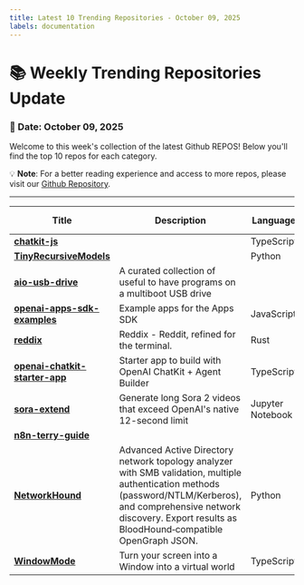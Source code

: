 ```yaml
---
title: Latest 10 Trending Repositories - October 09, 2025
labels: documentation
---
```

# 📚 Weekly Trending Repositories Update

### 📅 Date: October 09, 2025

Welcome to this week's collection of the latest Github REPOS! Below you'll find the top 10 repos for each category.

💡 **Note**: For a better reading experience and access to more repos, please visit our [Github Repository](https://github.com/marc-ko/daily-trending-repo).

---

| **Title** | **Description** | **Language** | **Summary** | **Tags** | **Stars Count** |
| --- | --- | --- | --- | --- | --- |
| **[chatkit-js](https://github.com/openai/chatkit-js)** |  | TypeScript |  |  | 1094 |
| **[TinyRecursiveModels](https://github.com/SamsungSAILMontreal/TinyRecursiveModels)** |  | Python |  |  | 1055 |
| **[aio-usb-drive](https://github.com/fathulfahmy/aio-usb-drive)** | A curated collection of useful to have programs on a multiboot USB drive |  |  | <details><summary>all-i...</summary><p>all-in-one-tool, all-in-one-toolkit, iso, multiboot, multiboot-usb, multibootusb, usb, usb-drive, ventoy</p></details> | 997 |
| **[openai-apps-sdk-examples](https://github.com/openai/openai-apps-sdk-examples)** | Example apps for the Apps SDK | JavaScript |  |  | 833 |
| **[reddix](https://github.com/ck-zhang/reddix)** | Reddix - Reddit, refined for the terminal. | Rust |  | <details><summary>reddi...</summary><p>reddit, reddit-client</p></details> | 393 |
| **[openai-chatkit-starter-app](https://github.com/openai/openai-chatkit-starter-app)** | Starter app to build with OpenAI ChatKit + Agent Builder | TypeScript |  |  | 294 |
| **[sora-extend](https://github.com/mshumer/sora-extend)** | Generate long Sora 2 videos that exceed OpenAI's native 12-second limit | Jupyter Notebook |  |  | 292 |
| **[n8n-terry-guide](https://github.com/theNetworkChuck/n8n-terry-guide)** |  |  |  |  | 277 |
| **[NetworkHound](https://github.com/MorDavid/NetworkHound)** | Advanced Active Directory network topology analyzer with SMB validation, multiple authentication methods (password/NTLM/Kerberos), and comprehensive network discovery. Export results as BloodHound‑compatible OpenGraph JSON. | Python |  |  | 251 |
| **[WindowMode](https://github.com/True3DLabs/WindowMode)** | Turn your screen into a Window into a virtual world | TypeScript |  |  | 247 |

